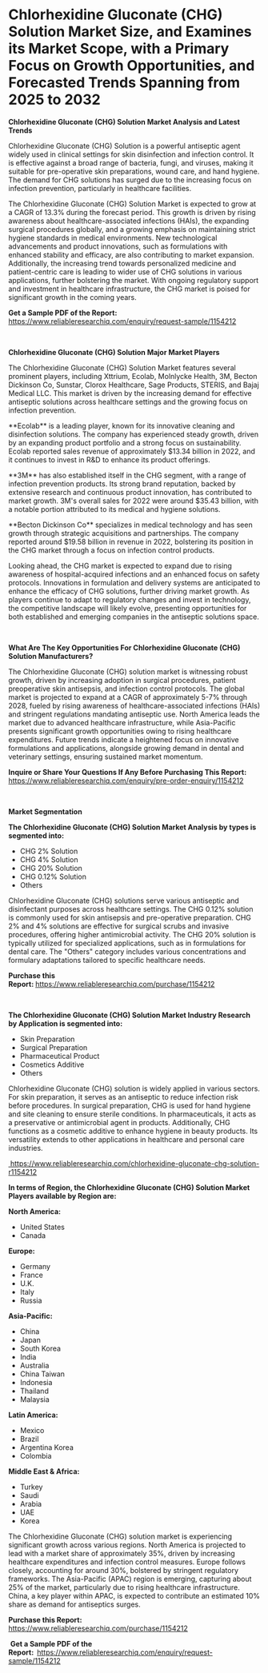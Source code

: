 <p><h1>Chlorhexidine Gluconate (CHG) Solution Market Size, and Examines its Market Scope, with a Primary Focus on Growth Opportunities, and Forecasted Trends Spanning from 2025 to 2032</h1></p><p><strong>Chlorhexidine Gluconate (CHG) Solution Market Analysis and Latest Trends</strong></p>
<p><p>Chlorhexidine Gluconate (CHG) Solution is a powerful antiseptic agent widely used in clinical settings for skin disinfection and infection control. It is effective against a broad range of bacteria, fungi, and viruses, making it suitable for pre-operative skin preparations, wound care, and hand hygiene. The demand for CHG solutions has surged due to the increasing focus on infection prevention, particularly in healthcare facilities.</p><p>The Chlorhexidine Gluconate (CHG) Solution Market is expected to grow at a CAGR of 13.3% during the forecast period. This growth is driven by rising awareness about healthcare-associated infections (HAIs), the expanding surgical procedures globally, and a growing emphasis on maintaining strict hygiene standards in medical environments. New technological advancements and product innovations, such as formulations with enhanced stability and efficacy, are also contributing to market expansion. Additionally, the increasing trend towards personalized medicine and patient-centric care is leading to wider use of CHG solutions in various applications, further bolstering the market. With ongoing regulatory support and investment in healthcare infrastructure, the CHG market is poised for significant growth in the coming years.</p></p>
<p><strong>Get a Sample PDF of the Report:&nbsp;</strong> <a href="https://www.reliableresearchiq.com/enquiry/request-sample/1154212?utm_campaign=2271&utm_medium=2&utm_source=Github&utm_content=ia&utm_term=19042025&utm_id=chlorhexidine-gluconate-chg-solution">https://www.reliableresearchiq.com/enquiry/request-sample/1154212</a></p>
<p>&nbsp;</p>
<p><strong>Chlorhexidine Gluconate (CHG) Solution Major Market Players</strong></p>
<p><p>The Chlorhexidine Gluconate (CHG) Solution Market features several prominent players, including Xttrium, Ecolab, Molnlycke Health, 3M, Becton Dickinson Co, Sunstar, Clorox Healthcare, Sage Products, STERIS, and Bajaj Medical LLC. This market is driven by the increasing demand for effective antiseptic solutions across healthcare settings and the growing focus on infection prevention.</p><p>**Ecolab** is a leading player, known for its innovative cleaning and disinfection solutions. The company has experienced steady growth, driven by an expanding product portfolio and a strong focus on sustainability. Ecolab reported sales revenue of approximately $13.34 billion in 2022, and it continues to invest in R&D to enhance its product offerings.</p><p>**3M** has also established itself in the CHG segment, with a range of infection prevention products. Its strong brand reputation, backed by extensive research and continuous product innovation, has contributed to market growth. 3M's overall sales for 2022 were around $35.43 billion, with a notable portion attributed to its medical and hygiene solutions.</p><p>**Becton Dickinson Co** specializes in medical technology and has seen growth through strategic acquisitions and partnerships. The company reported around $19.58 billion in revenue in 2022, bolstering its position in the CHG market through a focus on infection control products.</p><p>Looking ahead, the CHG market is expected to expand due to rising awareness of hospital-acquired infections and an enhanced focus on safety protocols. Innovations in formulation and delivery systems are anticipated to enhance the efficacy of CHG solutions, further driving market growth. As players continue to adapt to regulatory changes and invest in technology, the competitive landscape will likely evolve, presenting opportunities for both established and emerging companies in the antiseptic solutions space.</p></p>
<p>&nbsp;</p>
<p><strong>What Are The Key Opportunities For Chlorhexidine Gluconate (CHG) Solution Manufacturers?</strong></p>
<p><p>The Chlorhexidine Gluconate (CHG) solution market is witnessing robust growth, driven by increasing adoption in surgical procedures, patient preoperative skin antisepsis, and infection control protocols. The global market is projected to expand at a CAGR of approximately 5-7% through 2028, fueled by rising awareness of healthcare-associated infections (HAIs) and stringent regulations mandating antiseptic use. North America leads the market due to advanced healthcare infrastructure, while Asia-Pacific presents significant growth opportunities owing to rising healthcare expenditures. Future trends indicate a heightened focus on innovative formulations and applications, alongside growing demand in dental and veterinary settings, ensuring sustained market momentum.</p></p>
<p><strong>Inquire or Share Your Questions If Any Before Purchasing This Report:</strong> <a href="https://www.reliableresearchiq.com/enquiry/pre-order-enquiry/1154212?utm_campaign=2271&utm_medium=2&utm_source=Github&utm_content=ia&utm_term=19042025&utm_id=chlorhexidine-gluconate-chg-solution">https://www.reliableresearchiq.com/enquiry/pre-order-enquiry/1154212</a></p>
<p>&nbsp;</p>
<p><strong>Market Segmentation</strong></p>
<p><strong>The Chlorhexidine Gluconate (CHG) Solution Market Analysis by types is segmented into:</strong></p>
<p><ul><li>CHG 2% Solution</li><li>CHG 4% Solution</li><li>CHG 20% Solution</li><li>CHG 0.12% Solution</li><li>Others</li></ul></p>
<p><p>Chlorhexidine Gluconate (CHG) solutions serve various antiseptic and disinfectant purposes across healthcare settings. The CHG 0.12% solution is commonly used for skin antisepsis and pre-operative preparation. CHG 2% and 4% solutions are effective for surgical scrubs and invasive procedures, offering higher antimicrobial activity. The CHG 20% solution is typically utilized for specialized applications, such as in formulations for dental care. The "Others" category includes various concentrations and formulary adaptations tailored to specific healthcare needs.</p></p>
<p><strong>Purchase this Report:&nbsp;</strong><a href="https://www.reliableresearchiq.com/purchase/1154212?utm_campaign=2271&utm_medium=2&utm_source=Github&utm_content=ia&utm_term=19042025&utm_id=chlorhexidine-gluconate-chg-solution">https://www.reliableresearchiq.com/purchase/1154212</a></p>
<p>&nbsp;</p>
<p><strong>The Chlorhexidine Gluconate (CHG) Solution Market Industry Research by Application is segmented into:</strong></p>
<p><ul><li>Skin Preparation</li><li>Surgical Preparation</li><li>Pharmaceutical Product</li><li>Cosmetics Additive</li><li>Others</li></ul></p>
<p><p>Chlorhexidine Gluconate (CHG) solution is widely applied in various sectors. For skin preparation, it serves as an antiseptic to reduce infection risk before procedures. In surgical preparation, CHG is used for hand hygiene and site cleaning to ensure sterile conditions. In pharmaceuticals, it acts as a preservative or antimicrobial agent in products. Additionally, CHG functions as a cosmetic additive to enhance hygiene in beauty products. Its versatility extends to other applications in healthcare and personal care industries.</p></p>
<p><a href="https://www.reliableresearchiq.com/chlorhexidine-gluconate-chg-solution-r1154212?utm_campaign=2271&utm_medium=2&utm_source=Github&utm_content=ia&utm_term=19042025&utm_id=chlorhexidine-gluconate-chg-solution">&nbsp;https://www.reliableresearchiq.com/chlorhexidine-gluconate-chg-solution-r1154212</a></p>
<p><strong>In terms of Region, the Chlorhexidine Gluconate (CHG) Solution Market Players available by Region are:</strong></p>
<p>
    <p> <strong> North America: </strong>
        <ul>
            <li>United States</li>
            <li>Canada</li>
        </ul>
        </p> 
    <p> <strong> Europe: </strong>
        <ul>
            <li>Germany</li>
            <li>France</li>
            <li>U.K.</li>
            <li>Italy</li>
            <li>Russia</li>
        </ul>
        </p> 
    <p> <strong> Asia-Pacific: </strong>
        <ul>
            <li>China</li>
            <li>Japan</li>
            <li>South Korea</li>
            <li>India</li>
            <li>Australia</li>
            <li>China Taiwan</li>
            <li>Indonesia</li>
            <li>Thailand</li>
            <li>Malaysia</li>
        </ul>
        </p> 
    <p> <strong> Latin America: </strong>
        <ul>
            <li>Mexico</li>
            <li>Brazil</li>
            <li>Argentina Korea</li>
            <li>Colombia</li>
        </ul>
        </p> 
    <p> <strong> Middle East & Africa: </strong>
        <ul>
            <li>Turkey</li>
            <li>Saudi</li>
            <li>Arabia</li>
            <li>UAE</li>
            <li>Korea</li>
        </ul>
    </p>
    </p>
<p><p>The Chlorhexidine Gluconate (CHG) solution market is experiencing significant growth across various regions. North America is projected to lead with a market share of approximately 35%, driven by increasing healthcare expenditures and infection control measures. Europe follows closely, accounting for around 30%, bolstered by stringent regulatory frameworks. The Asia-Pacific (APAC) region is emerging, capturing about 25% of the market, particularly due to rising healthcare infrastructure. China, a key player within APAC, is expected to contribute an estimated 10% share as demand for antiseptics surges.</p></p>
<p><strong>Purchase this Report: </strong><a href="https://www.reliableresearchiq.com/purchase/1154212?utm_campaign=2271&utm_medium=2&utm_source=Github&utm_content=ia&utm_term=19042025&utm_id=chlorhexidine-gluconate-chg-solution">https://www.reliableresearchiq.com/purchase/1154212</a></p>
<p>&nbsp;<strong>Get a Sample PDF of the Report:&nbsp;&nbsp;</strong><a href="https://www.reliableresearchiq.com/enquiry/request-sample/1154212?utm_campaign=2271&utm_medium=2&utm_source=Github&utm_content=ia&utm_term=19042025&utm_id=chlorhexidine-gluconate-chg-solution">https://www.reliableresearchiq.com/enquiry/request-sample/1154212</a></p>
<p><strong></strong></p>
<p><p></p><p></p><p></p></p>